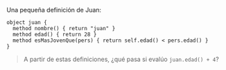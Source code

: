 Una pequeña definición de Juan:

```
object juan {
  method nombre() { return "juan" }
  method edad() { return 28 }
  method esMasJovenQue(pers) { return self.edad() < pers.edad() }
}
```

> A partir de estas definiciones, ¿qué pasa si evalúo `juan.edad() + 4`?
